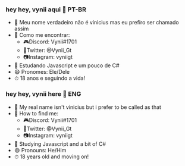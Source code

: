 ### hey hey, vynii aqui 👋 PT-BR

- 🎸 Meu nome verdadeiro não é vinicius mas eu prefiro ser chamado assim 
- 📣 Como me encontrar: 
  - 🎮Discord: Vynii#1701
  - 📱Twitter: @Vynii_Gt
  - 📷Instagram: vyniigt
- 🌱 Estudando Javascript e um pouco de C#
- 😄 Pronomes: Ele/Dele
- ⏱ 18 anos e seguindo a vida!

### hey hey, vynii here 👋 ENG

- 🎸 My real name isn't vinicius but i prefer to be called as that 
- 📣 How to find me: 
  - 🎮Discord: Vynii#1701
  - 📱Twitter: @Vynii_Gt
  - 📷Instagram: vyniigt
- 🌱 Studying Javascript and a bit of C#
- 😄 Pronouns: He/Him
- ⏱ 18 years old and moving on!
